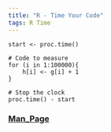 ```yaml
---
title: "R - Time Your Code"
tags: R Time
---
```




```
start <- proc.time()

# Code to measure
for (i in 1:100000){
	h[i] <- g[i] + 1
}

# Stop the clock
proc.time() - start

```

### [Man_Page](https://)

